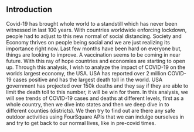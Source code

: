 ## Introduction

Covid-19 has brought whole world to a standstill which has never been witnessed in last 100 years. With countries worldwide enforcing lockdown, people had to adjust to this new normal of social distancing. Society and Economy thrives on people being social and we are just realizing its importance right now. Last few months have been hard on everyone but, things are looking to improve. A vaccination seems to be coming in near future. 
With this ray of hope countries and economies are starting to open up. Through this analysis, I wish to analyze the impact of COVID-19 on the worlds largest economy, the USA. USA has reported over 2 million COVID-19 cases positive and has the largest death toll in the world. USA government has projected over 150k deaths and they say if they are able to limit the death toll to this number, it will be win for them.
In this analysis, we will see trends of COVID-19 cases and deaths at different levels, first as a whole country, then we dive into states and then we deep dive in to different counties (districts). We then try to find out are there any safe outdoor activities using FourSquare APIs that we can indulge ourselves in and try to get back to our normal lives, like in pre-covid times.
